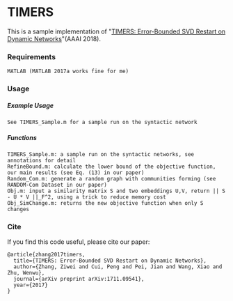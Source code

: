 # TIMERS
This is a sample implementation of "[TIMERS: Error-Bounded SVD Restart on Dynamic Networks](https://arxiv.org/abs/1711.09541)"(AAAI 2018).

### Requirements
```
MATLAB (MATLAB 2017a works fine for me)
```

### Usage
##### Example Usage
```
See TIMERS_Sample.m for a sample run on the syntactic network
```
##### Functions
```
TIMERS_Sample.m: a sample run on the syntactic networks, see annotations for detail
RefineBound.m: calculate the lower bound of the objective function, our main results (see Eq. (13) in our paper)
Random_Com.m: generate a random graph with communities forming (see RANDOM-Com Dataset in our paper)
Obj.m: input a similarity matrix S and two embeddings U,V, return || S - U * V ||_F^2, using a trick to reduce memory cost
Obj_SimChange.m: returns the new objective function when only S changes

```
### Cite
If you find this code useful, please cite our paper:
```
@article{zhang2017timers,
  title={TIMERS: Error-Bounded SVD Restart on Dynamic Networks},
  author={Zhang, Ziwei and Cui, Peng and Pei, Jian and Wang, Xiao and Zhu, Wenwu},
  journal={arXiv preprint arXiv:1711.09541},
  year={2017}
}
```